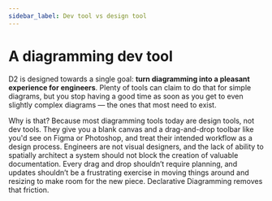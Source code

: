 ```yaml
---
sidebar_label: Dev tool vs design tool
---
```

# A diagramming dev tool

D2 is designed towards a single goal: **turn diagramming into a pleasant experience for
engineers**. Plenty of tools can claim to do that for simple diagrams, but you stop having
a good time as soon as you get to even slightly complex diagrams — the ones that most need
to exist.

Why is that? Because most diagramming tools today are design tools, not dev tools. They
give you a blank canvas and a drag-and-drop toolbar like you'd see on Figma or Photoshop,
and treat their intended workflow as a design process. Engineers are not visual designers,
and the lack of ability to spatially architect a system should not block the creation of
valuable documentation. Every drag and drop shouldn’t require planning, and updates
shouldn’t be a frustrating exercise in moving things around and resizing to make room for
the new piece. Declarative Diagramming removes that friction.

